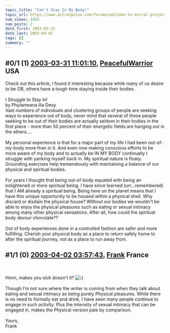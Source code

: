 ```yaml
---
topic_title: "Can't Stay In My Body!"
topic_url: https://www.astralpulse.com/forums/welcome-to-astral-projection-experiences!/can-t-stay-in-my-body%21
num_views: 1455
num_posts: 2
date_first: 2003-03-31
date_last: 2003-04-02
tags: []
summary: ""
---
```


## \#0/1 (1) [2003-03-31 11:01:10](https://www.astralpulse.com/forums/index.php?msg=119719), [PeacefulWarrior](https://www.astralpulse.com/forums/profile/?u=230) USA ##
<section>
Check out this article, I found it interesting because while many of us desire to be OB, others have a tough time staying inside their bodies.
<br>
<font size='"4"'>
 <br>
 I Struggle to Stay In!
 <br>
 by Phylameana lila Desy
 <br>
 Vast numbers of individuals and clustering groups of people are seeking ways to experience out of body, never mind that several of these people seeking to be out of their bodies are actually seldom in their bodies in the first place - more than 50 percent of their energetic fields are hanging out in the ethers....
 <br>
 <br>
 My personal experience is that for a major part of my life I had been out-of-my-body more than in it. And even now making conscious efforts to be more aware of my body and to actually be IN MY BODY continually I struggle with yanking myself back in. My spiritual nature is floaty. Grounding exercises help tremendously with maintaining a balance of our physical and spiritual bodies.
 <br>
 <br>
 For years I thought that being out-of-body equated with being an enlightened or more spiritual being. I have since learned (urr...remembered) that I AM already a spiritual being. Being here on the planet means that I have this unique opportunity to be housed within a physical shell. Why discard or disdain the physical house? Without our bodies we wouldn't be able to enjoy the physical pleasures such as eating or sexual intimacy among many other physical sensations. After all, how could the spiritual body devour chocolate??
 <br>
 <br>
 Out of body experiences done in a controlled fashion are safer and more fulfilling. Cherish your physical body as a place to return safely home to after the spiritual journey, not as a place to run away from.
 <br>
</font>
</section>

## \#1/1 (0) [2003-04-02 03:57:43](https://www.astralpulse.com/forums/index.php?msg=26837), [Frank](https://www.astralpulse.com/forums/profile/?u=359) France ##
<section>
<br>
<br>
Hmm, makes you sick doesn't it?
<img alt=":)" class="smiley" src="https://www.astralpulse.com/forums/Smileys/fugue/smiley.png" title="Smiley"/>
<br>
<br>
Though I'm not sure where the writer is coming from when they talk about eating and sexual intimacy as being purely Physical pleasures. While there is no need to formally eat and drink, I have seen many people continue to engage in such activity. Plus the intensity of sexual intimacy that can be engaged in, makes the Physical version pale by comparison.
<br>
<br>
Yours,
<br>
Frank
<br>
<br>
</section>